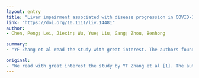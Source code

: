 ```yaml
---
layout: entry
title: "Liver impairment associated with disease progression in COVID-19 patients"
link: "https://doi.org/10.1111/liv.14481"
author:
- Chen, Peng; Lei, Jiexin; Wu, Yue; Liu, Gang; Zhou, Benhong

summary:
- "YF Zhang et al read the study with great interest. The authors found that liver dysfunction in COVID-19 patients may not have serious clinical consequences. This study is important and interesting; however, we still have some concerns about it. It is important to read this study. We still have a few concerns about the illness. There are still some concerns. However, the study is interesting and important."

original:
- "We read with great interest the study by YF Zhang et al [1]. The authors found that abnormalities of liver function tests are common in COVID-19 patients, but the clinically significant liver dysfunction in COVID-19 was not a prominent feature of this illness and also may not have serious clinical consequences. This study is important and interesting; however, we still have some concerns about it."
---
```



